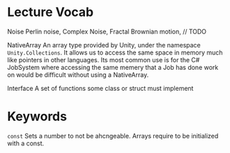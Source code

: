 # Lecture Vocab
Noise
    Perlin noise, Complex Noise, Fractal Brownian motion, // TODO

NativeArray
    An array type provided by Unity, under the namespace `Unity.Collections`. It allows us to access the same space in memory much like pointers in other languages. Its most common use is for the C# JobSystem where accessing the same memery that a Job has done work on would be difficult without using a NativeArray.

Interface
    A set of functions some class or struct must implement

# Keywords
`const`
    Sets a number to not be ahcngeable. Arrays require to be initialized with a const.